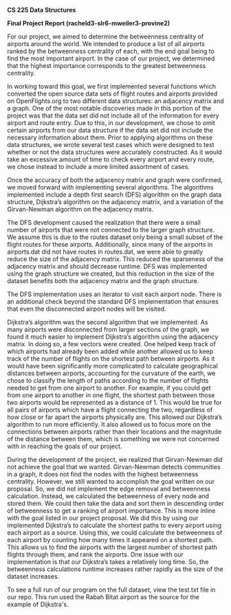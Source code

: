 **CS 225 Data Structures**

**Final Project Report (racheld3-slr6-mweiler3-provine2)**

For our project, we aimed to determine the betweenness centrality of airports around the world. We intended to produce a list of all airports ranked by the betweenness centrality of each, with the end goal being to find the most important airport. In the case of our project, we determined that the highest importance corresponds to the greatest betweenness centrality.

In working toward this goal, we first implemented several functions which converted the open source data sets of flight routes and airports provided on OpenFlights.org to two different data structures: an adjacency matrix and a graph. One of the most notable discoveries made in this portion of the project was that the data set did not include all of the information for every airport and route entry. Due to this, in our development, we chose to omit certain airports from our data structure if the data set did not include the necessary information about them. Prior to applying algorithms on these data structures, we wrote several test cases which were designed to test whether or not the data structures were accurately constructed. As it would take an excessive amount of time to check every airport and every route, we chose instead to include a more limited assortment of cases.

Once the accuracy of both the adjacency matrix and graph were confirmed, we moved forward with implementing several algorithms. The algorithms implemented include a depth first search (DFS) algorithm on the graph data structure, Dijkstra’s algorithm on the adjacency matrix, and a variation of the Girvan-Newman algorithm on the adjacency matrix. 

The DFS development caused the realization that there were a small number of airports that were not connected to the larger graph structure. We assume this is due to the routes dataset only being a small subset of the flight routes for these airports. Additionally, since many of the airports in airports.dat did not have routes in routes.dat, we were able to greatly reduce the size of the adjacency matrix. This reduced the sparseness of the adjacency matrix and should decrease runtime. DFS was implemented using the graph structure we created, but this reduction in the size of the dataset benefits both the adjacency matrix and the graph structure. 

The DFS implementation uses an iterator to visit each airport node. There is an additional check beyond the standard DFS implementation that ensures that even the disconnected airport nodes will be visited. 

Dijkstra’s algorithm was the second algorithm that we implemented. As many airports were disconnected from larger sections of the graph, we found it much easier to implement Dijkstra’s algorithm using the adjacency matrix. In doing so, a few vectors were created. One helped keep track of which airports had already been added while another allowed us to keep track of the number of flights on the shortest path between airports. As it would have been significantly more complicated to calculate geographical distances between airports, accounting for the curvature of the earth, we chose to classify the length of paths according to the number of flights needed to get from one airport to another. For example, if you could get from one airport to another in one flight, the shortest path between those two airports would be represented as a distance of 1. This would be true for all pairs of airports which have a flight connecting the two, regardless of how close or far apart the airports physically are. This allowed our Dijkstra’s algorithm to run more efficiently. It also allowed us to focus more on the connections between airports rather than their locations and the magnitude of the distance between them, which is something we were not concerned with in reaching the goals of our project.

During the development of the project, we realized that Girvan-Newman did not achieve the goal that we wanted. Girvan-Newman detects communities in a graph, it does not find the nodes with the highest betweenness centrality. However, we still wanted to accomplish the goal written on our proposal. So, we did not implement the edge removal and betweenness calculation. Instead, we calculated the betweenness of every node and stored them. We could then take the data and sort them in descending order of betweenness to get a ranking of airport importance. This is more inline with the goal listed in our project proposal. We did this by using our implemented Dijkstra’s to calculate the shortest paths to every airport using each airport as a source. Using this, we could calculate the betweenness of each airport by counting how many times it appeared on a shortest path. This allows us to find the airports with the largest number of shortest path flights through them, and rank the airports. One issue with our implementation is that our Dijkstra’s takes a relatively long time. So, the betweenness calculations runtime increases rather rapidly as the size of the dataset increases.

To see a full run of our program on the full dataset, view the test.txt file in our repo. This run used the Rabah Bitat airport as the source for the example of Dijkstra's. 
